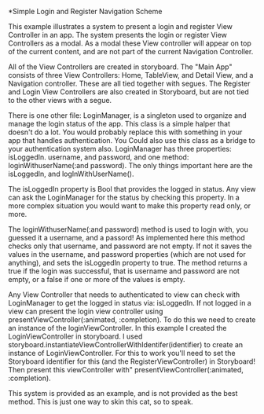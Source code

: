 *Simple Login and Register Navigation Scheme

This example illustrates a system to present a login and register View Controller in an app. The system presents the login or register View Controllers as a modal. As a modal these View controller will appear on top of the current content, and are not part of the current Navigation Controller. 

All of the View Controllers are created in storyboard. The "Main App" consists of three View Controllers: Home, TableView, and Detail View, and a Navigation controller. These are all tied together with segues. The Register and Login View Controllers are also created in Storyboard, but are not tied to the other views with a segue. 

There is one other file: LoginManager, is a singleton used to organize and manage the login status of the app. This class is a simple halper that doesn't do a lot. You would probably replace this with something in your app that handles authentication. You Could also use this class as a bridge to your authentication system also. LoginManager has three properties: isLoggedIn. username, and password, and one method: loginWithuserName(:and password). The only things important here are the isLoggedIn, and logInWithUserName(). 

The isLoggedIn property is Bool that provides the logged in status. Any view can ask the LoginManager for the status by checking this property. In a more complex situation you would want to make this property read only, or more. 

The loginWithuserName(:and password) method is used to login with, you guessed it a username, and a passord! As implemented here this method checks only that username, and password are not empty. If not it saves the values in the username, and password properties (which are not used for anything), and sets the isLoggedIn property to true. The method returns a true if the login was successful, that is username and password are not empty, or a false if one or more of the values is empty. 

Any View Controller that needs to authenticated to view can check with LoginManager to get the logged in status via: isLoggedIn. If not logged in a view can present the login view controller using presentViewController(:animated, :completion). To do this we need to create an instance of the loginViewController. In this example I created the LoginViewController in storyboard. I used storyboard.instantiateViewControllerWithIdentifer(identifier) to create an instance of LoginViewController. For this to work you'll need to set the Storyboard identifier for this (and the RegisterViewController) in Storyboard! Then present this viewController with" presentViewController(:animated, :completion). 

This system is provided as an example, and is not provided as the best method. This is just one way to skin this cat, so to speak. 

